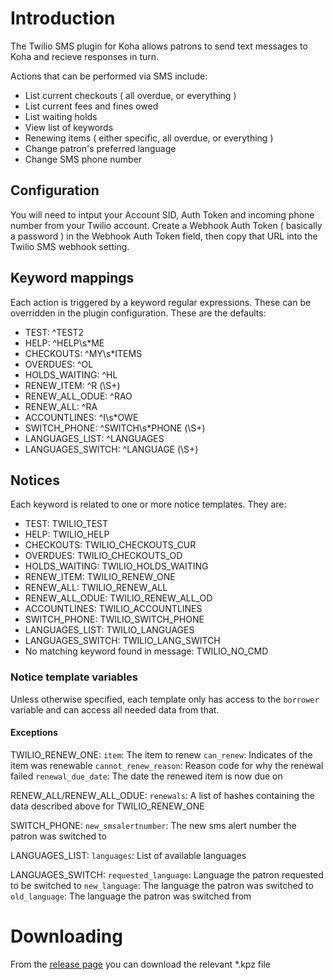 # Introduction

The Twilio SMS plugin for Koha allows patrons to send text messages to Koha and recieve responses in turn.

Actions that can be performed via SMS include:
* List current checkouts ( all overdue, or everything )
* List current fees and fines owed
* List waiting holds
* View list of keywords
* Renewing items ( either specific, all overdue, or everything )
* Change patron's preferred language
* Change SMS phone number

## Configuration

You will need to intput your Account SID, Auth Token and incoming phone number from your Twilio account.
Create a Webhook Auth Token ( basically a password ) in the Webhook Auth Token field, then copy that URL into the Twilio SMS webhook setting.

## Keyword mappings
Each action is triggered by a keyword regular expressions.
These can be overridden in the plugin configuration.
These are the defaults:
* TEST: ^TEST2
* HELP: ^HELP\s*ME
* CHECKOUTS: ^MY\s*ITEMS
* OVERDUES: ^OL
* HOLDS_WAITING: ^HL
* RENEW_ITEM: ^R (\S+)
* RENEW_ALL_ODUE: ^RAO
* RENEW_ALL: ^RA
* ACCOUNTLINES: ^I\s*OWE
* SWITCH_PHONE: ^SWITCH\s*PHONE (\S+)
* LANGUAGES_LIST: ^LANGUAGES
* LANGUAGES_SWITCH: ^LANGUAGE (\S+)

## Notices

Each keyword is related to one or more notice templates.
They are:
* TEST: TWILIO_TEST
* HELP: TWILIO_HELP
* CHECKOUTS: TWILIO_CHECKOUTS_CUR
* OVERDUES: TWILIO_CHECKOUTS_OD
* HOLDS_WAITING: TWILIO_HOLDS_WAITING
* RENEW_ITEM: TWILIO_RENEW_ONE
* RENEW_ALL: TWILIO_RENEW_ALL
* RENEW_ALL_ODUE: TWILIO_RENEW_ALL_OD
* ACCOUNTLINES: TWILIO_ACCOUNTLINES
* SWITCH_PHONE: TWILIO_SWITCH_PHONE
* LANGUAGES_LIST: TWILIO_LANGUAGES
* LANGUAGES_SWITCH: TWILIO_LANG_SWITCH
* No matching keyword found in message: TWILIO_NO_CMD

### Notice template variables

Unless otherwise specified, each template only has access to the `borrower` variable
and can access all needed data from that.

#### Exceptions
TWILIO_RENEW_ONE:
`item`: The item to renew
`can_renew`: Indicates of the item was renewable
`cannot_renew_reason`: Reason code for why the renewal failed
`renewal_due_date`: The date the renewed item is now due on

RENEW_ALL/RENEW_ALL_ODUE:
`renewals`: A list of hashes containing the data described above for TWILIO_RENEW_ONE

SWITCH_PHONE:
`new_smsalertnumber`: The new sms alert number the patron was switched to

LANGUAGES_LIST:
`languages`: List of available languages

LANGUAGES_SWITCH:
`requested_language`: Language the patron requested to be switched to
`new_language`: The language the patron was switched to
`old_language`: The language the patron was switched from



# Downloading

From the [release page](https://github.com/bywatersolutions/koha-plugin-kitchen-sink/releases) you can download the relevant *.kpz file
